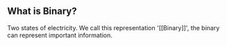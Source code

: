 ## What is Binary?

Two states of electricity. We call this representation '[[Binary]]', the binary can represent important information.

